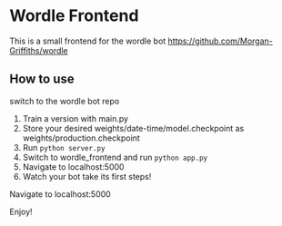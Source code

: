 # Wordle Frontend

This is a small frontend for the wordle bot https://github.com/Morgan-Griffiths/wordle

## How to use

switch to the wordle bot repo

1. Train a version with main.py
2. Store your desired weights/date-time/model.checkpoint as weights/production.checkpoint
3. Run `python server.py`
4. Switch to wordle_frontend and run `python app.py`
5. Navigate to localhost:5000
6. Watch your bot take its first steps!

Navigate to localhost:5000

Enjoy!
